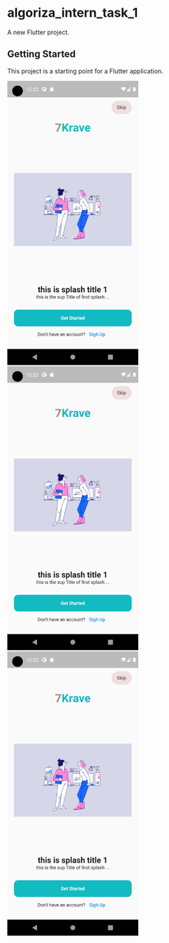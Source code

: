 # algoriza_intern_task_1

A new Flutter project.

## Getting Started

This project is a starting point for a Flutter application.

 <img src="screen shots/Screenshot_1.png" width="300"> 
 <img src="screen shots/Screenshot_1.png" width="300"> 
 <img src="screen shots/Screenshot_1.png" width="300">
